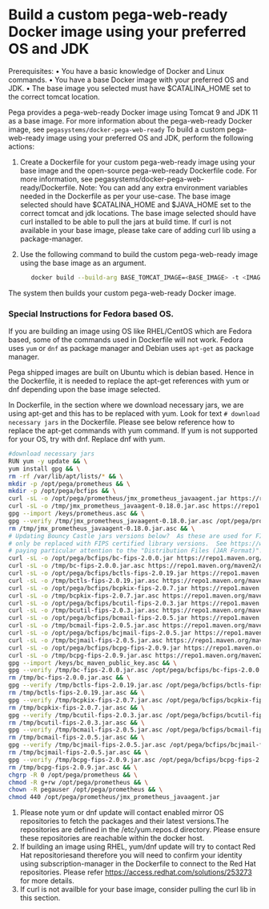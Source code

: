 # Build a custom pega-web-ready Docker image using your preferred OS and JDK

Prerequisites:
• You have a basic knowledge of Docker and Linux commands.
• You have a base Docker image with your preferred OS and JDK.
• The base image you selected must have $CATALINA_HOME set to the correct tomcat location.

Pega provides a pega-web-ready Docker image using Tomcat 9 and JDK 11 as a base image. For more information about the pega-web-ready Docker image, see `pegasystems/docker-pega-web-ready`
To build a custom pega-web-ready image using your preferred OS and JDK, perform the following actions:

1. Create a Dockerfile for your custom pega-web-ready image using your base image and the open-source pega-web-ready Dockerfile code. 
   For more information, see pegasystems/docker-pega-web-ready/Dockerfile.
   Note: You can add any extra environment variables needed in the Dockerfile as per your use-case.
         The base image selected should have $CATALINA_HOME and $JAVA_HOME set to the correct tomcat and jdk locations.
         The base image selected should have curl installed to be able to pull the jars at build time.
         If curl is not available in your base image, please take care of adding curl lib using a package-manager.

2. Use the following command to build the custom pega-web-ready image using the base image as an argument.
     ```bash
        docker build --build-arg BASE_TOMCAT_IMAGE=<BASE_IMAGE> -t <IMAGE_NAME> .
     ```

The system then builds your custom pega-web-ready Docker image.

 ### Special Instructions for Fedora based OS.

If you are building an image using OS like RHEL/CentOS which are Fedora based, some of the commands used in Dockerfile will not work.
Fedora uses `yum` or `dnf` as package manager and Debian uses `apt-get` as package manager.

Pega shipped images are built on Ubuntu which is debian based.
Hence in the Dockerfile, it is needed to replace the apt-get references with yum or dnf depending upon the base image selected.

In Dockerfile, in the section where we download necessary jars, we are using apt-get and this has to be replaced with yum. Look for text `# download necessary jars` in the Dockerfile.
Please see below reference how to replace the apt-get commands with yum command. If yum is not supported for your OS, try with dnf. Replace dnf with yum.


```bash
#download necessary jars
RUN yum -y update && \
yum install gpg && \
rm -rf /var/lib/apt/lists/* && \
mkdir -p /opt/pega/prometheus && \
mkdir -p /opt/pega/bcfips && \
curl -sL -o /opt/pega/prometheus/jmx_prometheus_javaagent.jar https://repo1.maven.org/maven2/io/prometheus/jmx/jmx_prometheus_javaagent/0.18.0/jmx_prometheus_javaagent-0.18.0.jar && \
curl -sL -o /tmp/jmx_prometheus_javaagent-0.18.0.jar.asc https://repo1.maven.org/maven2/io/prometheus/jmx/jmx_prometheus_javaagent/0.18.0/jmx_prometheus_javaagent-0.18.0.jar.asc && \
gpg --import /keys/prometheus.asc && \
gpg --verify /tmp/jmx_prometheus_javaagent-0.18.0.jar.asc /opt/pega/prometheus/jmx_prometheus_javaagent.jar && \
rm /tmp/jmx_prometheus_javaagent-0.18.0.jar.asc && \
# Updating Bouncy Castle jars versions below?  As these are used for FIPS 140-3 support, the versions below should
# only be replaced with FIPS certified library versions.  See https://www.bouncycastle.org/download/bouncy-castle-java-fips/#latest --
# paying particular attention to the "Distribution Files (JAR Format)".  The jars below correspond to BC-FJA 2.0.0.
curl -sL -o /opt/pega/bcfips/bc-fips-2.0.0.jar https://repo1.maven.org/maven2/org/bouncycastle/bc-fips/2.0.0/bc-fips-2.0.0.jar && \
curl -sL -o /tmp/bc-fips-2.0.0.jar.asc https://repo1.maven.org/maven2/org/bouncycastle/bc-fips/2.0.0/bc-fips-2.0.0.jar.asc && \
curl -sL -o /opt/pega/bcfips/bctls-fips-2.0.19.jar https://repo1.maven.org/maven2/org/bouncycastle/bctls-fips/2.0.19/bctls-fips-2.0.19.jar && \
curl -sL -o /tmp/bctls-fips-2.0.19.jar.asc https://repo1.maven.org/maven2/org/bouncycastle/bctls-fips/2.0.19/bctls-fips-2.0.19.jar.asc && \
curl -sL -o /opt/pega/bcfips/bcpkix-fips-2.0.7.jar https://repo1.maven.org/maven2/org/bouncycastle/bcpkix-fips/2.0.7/bcpkix-fips-2.0.7.jar && \
curl -sL -o /tmp/bcpkix-fips-2.0.7.jar.asc https://repo1.maven.org/maven2/org/bouncycastle/bcpkix-fips/2.0.7/bcpkix-fips-2.0.7.jar.asc && \
curl -sL -o /opt/pega/bcfips/bcutil-fips-2.0.3.jar https://repo1.maven.org/maven2/org/bouncycastle/bcutil-fips/2.0.3/bcutil-fips-2.0.3.jar && \
curl -sL -o /tmp/bcutil-fips-2.0.3.jar.asc https://repo1.maven.org/maven2/org/bouncycastle/bcutil-fips/2.0.3/bcutil-fips-2.0.3.jar.asc && \
curl -sL -o /opt/pega/bcfips/bcmail-fips-2.0.5.jar https://repo1.maven.org/maven2/org/bouncycastle/bcmail-fips/2.0.5/bcmail-fips-2.0.5.jar && \
curl -sL -o /tmp/bcmail-fips-2.0.5.jar.asc https://repo1.maven.org/maven2/org/bouncycastle/bcmail-fips/2.0.5/bcmail-fips-2.0.5.jar.asc && \
curl -sL -o /opt/pega/bcfips/bcjmail-fips-2.0.5.jar https://repo1.maven.org/maven2/org/bouncycastle/bcjmail-fips/2.0.5/bcjmail-fips-2.0.5.jar && \
curl -sL -o /tmp/bcjmail-fips-2.0.5.jar.asc https://repo1.maven.org/maven2/org/bouncycastle/bcjmail-fips/2.0.5/bcjmail-fips-2.0.5.jar.asc && \
curl -sL -o /opt/pega/bcfips/bcpg-fips-2.0.9.jar https://repo1.maven.org/maven2/org/bouncycastle/bcpg-fips/2.0.9/bcpg-fips-2.0.9.jar && \
curl -sL -o /tmp/bcpg-fips-2.0.9.jar.asc https://repo1.maven.org/maven2/org/bouncycastle/bcpg-fips/2.0.9/bcpg-fips-2.0.9.jar.asc && \
gpg --import /keys/bc_maven_public_key.asc && \
gpg --verify /tmp/bc-fips-2.0.0.jar.asc /opt/pega/bcfips/bc-fips-2.0.0.jar && \
rm /tmp/bc-fips-2.0.0.jar.asc && \
gpg --verify /tmp/bctls-fips-2.0.19.jar.asc /opt/pega/bcfips/bctls-fips-2.0.19.jar && \
rm /tmp/bctls-fips-2.0.19.jar.asc && \
gpg --verify /tmp/bcpkix-fips-2.0.7.jar.asc /opt/pega/bcfips/bcpkix-fips-2.0.7.jar && \
rm /tmp/bcpkix-fips-2.0.7.jar.asc && \
gpg --verify /tmp/bcutil-fips-2.0.3.jar.asc /opt/pega/bcfips/bcutil-fips-2.0.3.jar && \
rm /tmp/bcutil-fips-2.0.3.jar.asc && \
gpg --verify /tmp/bcmail-fips-2.0.5.jar.asc /opt/pega/bcfips/bcmail-fips-2.0.5.jar && \
rm /tmp/bcmail-fips-2.0.5.jar.asc && \
gpg --verify /tmp/bcjmail-fips-2.0.5.jar.asc /opt/pega/bcfips/bcjmail-fips-2.0.5.jar && \
rm /tmp/bcjmail-fips-2.0.5.jar.asc && \
gpg --verify /tmp/bcpg-fips-2.0.9.jar.asc /opt/pega/bcfips/bcpg-fips-2.0.9.jar && \
rm /tmp/bcpg-fips-2.0.9.jar.asc && \
chgrp -R 0 /opt/pega/prometheus && \
chmod -R g+rw /opt/pega/prometheus && \
chown -R pegauser /opt/pega/prometheus && \
chmod 440 /opt/pega/prometheus/jmx_prometheus_javaagent.jar 
```
1. Please note yum or dnf update will contact enabled mirror OS repositories to fetch the packages and their latest versions.The repositories are defined in the /etc/yum.repos.d directory.
   Please ensure these repositories are reachable within the docker host.
2. If building an image using RHEL, yum/dnf update will try to contact Red Hat repositoriesand therefore you will need to confirm your identity using subscription-manager in the Dockerfile to connect to 
   the Red Hat repositories. Please refer https://access.redhat.com/solutions/253273 for more details. 
3. If curl is not availble for your base image, consider pulling the curl lib in this section.
